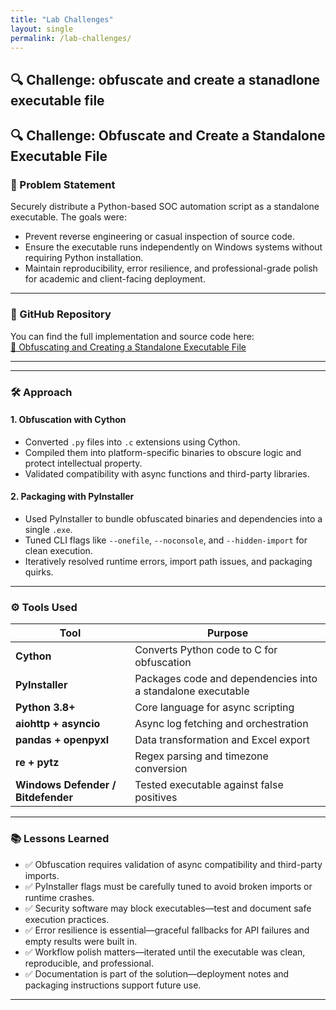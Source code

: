 ```yaml
---
title: "Lab Challenges"
layout: single
permalink: /lab-challenges/
---
```


## 🔍 Challenge: obfuscate and create a stanadlone executable file 

## 🔍 Challenge: Obfuscate and Create a Standalone Executable File

### 🧩 Problem Statement
Securely distribute a Python-based SOC automation script as a standalone executable. The goals were:
- Prevent reverse engineering or casual inspection of source code.
- Ensure the executable runs independently on Windows systems without requiring Python installation.
- Maintain reproducibility, error resilience, and professional-grade polish for academic and client-facing deployment.

- ---

### 🔗 GitHub Repository

You can find the full implementation and source code here:  
[🔐 Obfuscating and Creating a Standalone Executable File](https://github.com/KipkosgeiSang22/obfuscating-and-creating-stanadalone-executable-file.git)

---

---

### 🛠️ Approach

#### 1. Obfuscation with Cython
- Converted `.py` files into `.c` extensions using Cython.
- Compiled them into platform-specific binaries to obscure logic and protect intellectual property.
- Validated compatibility with async functions and third-party libraries.

#### 2. Packaging with PyInstaller
- Used PyInstaller to bundle obfuscated binaries and dependencies into a single `.exe`.
- Tuned CLI flags like `--onefile`, `--noconsole`, and `--hidden-import` for clean execution.
- Iteratively resolved runtime errors, import path issues, and packaging quirks.

---

### ⚙️ Tools Used

| Tool         | Purpose                                                  |
|--------------|----------------------------------------------------------|
| **Cython**   | Converts Python code to C for obfuscation                |
| **PyInstaller** | Packages code and dependencies into a standalone executable |
| **Python 3.8+** | Core language for async scripting                     |
| **aiohttp + asyncio** | Async log fetching and orchestration           |
| **pandas + openpyxl** | Data transformation and Excel export           |
| **re + pytz** | Regex parsing and timezone conversion                   |
| **Windows Defender / Bitdefender** | Tested executable against false positives |

---

### 📚 Lessons Learned

- ✅ Obfuscation requires validation of async compatibility and third-party imports.
- ✅ PyInstaller flags must be carefully tuned to avoid broken imports or runtime crashes.
- ✅ Security software may block executables—test and document safe execution practices.
- ✅ Error resilience is essential—graceful fallbacks for API failures and empty results were built in.
- ✅ Workflow polish matters—iterated until the executable was clean, reproducible, and professional.
- ✅ Documentation is part of the solution—deployment notes and packaging instructions support future use.

---


